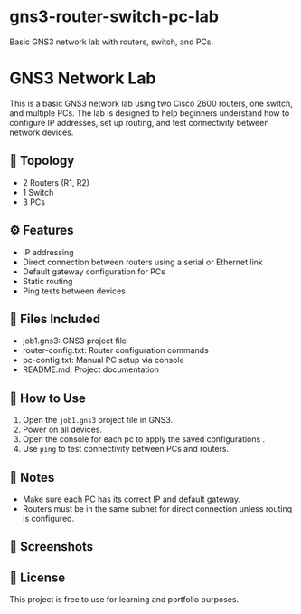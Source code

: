 # gns3-router-switch-pc-lab
Basic GNS3 network lab with routers, switch, and PCs.
# GNS3 Network Lab

This is a basic GNS3 network lab using two Cisco 2600 routers, one switch, and multiple PCs. The lab is designed to help beginners understand how to configure IP addresses, set up routing, and test connectivity between network devices.

## 🧩 Topology
- 2 Routers (R1, R2)
- 1 Switch
- 3 PCs 

## ⚙️ Features
- IP addressing
- Direct connection between routers using a serial or Ethernet link
- Default gateway configuration for PCs
- Static routing 
- Ping tests between devices

## 📁 Files Included
- job1.gns3: GNS3 project file
- router-config.txt: Router configuration commands
- pc-config.txt: Manual PC setup via console
- README.md: Project documentation

## 🚀 How to Use
1. Open the `job1.gns3` project file in GNS3.
2. Power on all devices.
3. Open the console for each pc to apply the saved configurations .
4. Use `ping` to test connectivity between PCs and routers.

## 🧠 Notes
- Make sure each PC has its correct IP and default gateway.
- Routers must be in the same subnet for direct connection unless routing is configured.

## 📸 Screenshots 


## 📜 License
This project is free to use for learning and portfolio purposes.
